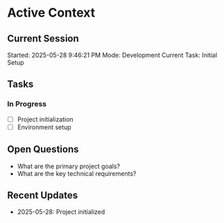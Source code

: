 # Active Context

## Current Session
Started: 2025-05-28 9:46:21 PM
Mode: Development
Current Task: Initial Setup

## Tasks
### In Progress
- [ ] Project initialization
- [ ] Environment setup

## Open Questions
- What are the primary project goals?
- What are the key technical requirements?

## Recent Updates
- 2025-05-28: Project initialized